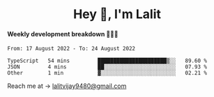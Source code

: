<h1 align="center">Hey 👋, I'm Lalit</h1>

#### Weekly development breakdown 👨🏻‍💻
<!--START_SECTION:waka-->

```text
From: 17 August 2022 - To: 24 August 2022

TypeScript   54 mins         ██████████████████████▒░░   89.60 %
JSON         4 mins          ██░░░░░░░░░░░░░░░░░░░░░░░   07.93 %
Other        1 min           ▓░░░░░░░░░░░░░░░░░░░░░░░░   02.21 %
```

<!--END_SECTION:waka-->

Reach me at → lalitvijay9480@gmail.com
